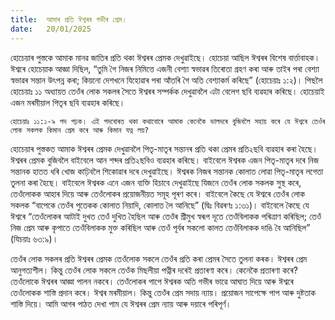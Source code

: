 ```yaml
---
title:  আমাৰ প্ৰতি ঈশ্বৰৰ গভীৰ প্ৰেম।
date:   20/01/2025
---
```


হোচেয়াৰ পুস্তকে আমাক মানৱ জাতিৰ প্ৰতি থকা ঈশ্বৰৰ প্ৰেমক দেখুৱাইছে। হোচেয়া আছিল ঈশ্বৰৰ বিশেষ বাৰ্ত্তাবাহক। ঈশ্বৰে হোচেয়াক আজ্ঞা দিছিল, “তুমি গৈ নিজৰ নিমিত্তে এজনী বেশ্যা স্বভাৱৰ তিৰোতা গ্ৰহণ কৰা আৰু তাইৰ পৰা বেশ্যা স্বভাৱৰ সন্তান উৎপন্ন কৰা; কিয়নো দেশখনে যিহোৱাৰ পৰা আঁতৰি গৈ অতি বেশ্যাকৰ্ম কৰিছে” (হোচেয়াঃ ১:২)। পিছলৈ হোচেয়াঃ ১১ অধ্যায়ত তেওঁৰ লোক সকলৰ সৈতে ঈশ্বৰৰ সম্পৰ্কক দেখুৱাবলৈ এটা বেলেগ ছবি ব্যৱহাৰ কৰিছে। হোচেয়াই এজন মৰমীয়াল পিতৃৰ ছবি ব্যৱহাৰ কৰিছে।

`হোচেয়াঃ ১১:১-৯ পদ পঢ়ক। এই পদবোৰত থকা কথাবোৰে আমাক কেনেকৈ ভালদৰে বুজিবলৈ সহায় কৰে যে ঈশ্বৰে তেওঁৰ লোক সকলক কিমান প্ৰেম কৰে আৰু কিমান যত্ন লয়?`

হোচেয়াৰ পুস্তকত আমাক ঈশ্বৰৰ প্ৰেমক দেখুৱাবলৈ পিতৃ-মাতৃৰ সন্তানৰ প্ৰতি থকা প্ৰেমৰ প্ৰতি২ছবি ব্যৱহাৰ কৰা হৈছে। ঈশ্বৰৰ প্ৰেমক বুজিবলৈ বাইবেলে আন শব্দৰ প্ৰতি২ছবিও ব্যৱহাৰ কৰিছে। বাইবেলে ঈশ্বৰক এজন পিতৃ-মাতৃৰ দৰে নিজ সন্তানক হাতত ধৰি খোজ কাঢ়িবলৈ শিকোৱাৰ দৰে দেখুৱাইছে। ঈশ্বৰক নিজৰ সন্তানক কোলাত লোৱা পিতৃ-মাতৃৰ লগেতা তুলনা কৰা হৈছে। বাইবেলে ঈশ্বৰক এনে এজন ব্যক্তি হিচাবে দেখুৱাইছে যিজনে তেওঁৰ লোক সকলক সুস্থ কৰে, তেওঁলোকক আহাৰ দিয়ে আৰু তেওঁলোকৰ প্ৰয়োজনীয়ত সমূহ পূৰণ কৰে। বাইবেলে কৈছে যে ঈশ্বৰে তেওঁৰ লোক সকলক “বাপেকে তেওঁৰ পুতেকক কোলাত নিয়াদি, কোলাত লৈ আনিছে” (দ্বিঃ বিৱৰণঃ ১:৩১)। বাইবেলে কৈছে যে ঈশ্বৰে “তেওঁলোকৰ আটাই দুখত তেওঁ দুখিত হৈছিল আৰু তেওঁৰ শ্ৰীমুখ স্বৰূপ দূতে তেওঁবিলাকক পৰিত্ৰাণ কৰিছিল; তেওঁ নিজ প্ৰেম আৰু কৃপাতে তেওঁবিলাকক মুক্ত কৰিছিল আৰু তেওঁ পূৰ্বৰ সকলো কালত তেওঁবিলাকক দাঙি বৈ আনিছিল” (যিচয়াঃ ৬৩:৯)।

তেওঁৰ লোক সকলৰ প্ৰতি ঈশ্বৰৰ প্ৰেমক তেওঁলোক সকলে তেওঁৰ প্ৰতি কৰা প্ৰেমৰ সৈতে তুলনা কৰক। ঈশ্বৰৰ প্ৰেম আনুগত্যশীল। কিন্তু তেওঁৰ লোক সকলে তেওঁক মিছলীয়া পত্নীৰ দৰেই প্ৰতাৰণা কৰে। কেনেকৈ প্ৰতাৰণা কৰে? তেওঁলোকে ঈশ্বৰৰ আজ্ঞা পালন নকৰে। তেওঁলোকৰ পাপে ঈশ্বৰক অতি গভীৰ ভাৱে আঘাত দিয়ে আৰু ঈশ্বৰে তেওঁলোকক শাস্তি প্ৰদান কৰে। ঈশ্বৰ মৰমীয়াল। কিন্তু তেওঁৰ প্ৰেম সদায় ন্যায়। প্ৰয়োজন সাপেক্ষে পাপ আৰু দুষ্টতাক শাস্তি দিয়ে। আমি আগৰ পাঠত দেখা পাম যে ঈশ্বৰৰ প্ৰেম ন্যায় আৰু দয়াৰে পৰিপূৰ্ণ।